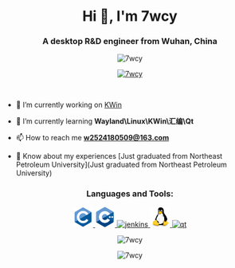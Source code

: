 <h1 align="center">Hi 👋, I'm 7wcy</h1>
<h3 align="center">A desktop R&D engineer from Wuhan, China</h3>

<p align="center">
  <img src="https://komarev.com/ghpvc/?username=7wcy&label=Profile%20views&color=0e75b6&style=flat" alt="7wcy" />
</p>

<p align="center">
  <a href="https://github.com/ryo-ma/github-profile-trophy">
    <img src="https://github-profile-trophy.vercel.app/?username=7wcy" alt="7wcy" />
  </a>
</p>

<p align="center">
  <a href="https://twitter.com/" target="blank">
    <img src="https://img.shields.io/twitter/follow/?logo=twitter&style=for-the-badge" alt="" />
  </a>
</p>

- 🔭 I’m currently working on [KWin](https://invent.kde.org/plasma/kwin)

- 🌱 I’m currently learning **Wayland\Linux\KWin\汇编\Qt**

- 📫 How to reach me **w2524180509@163.com**

- 📄 Know about my experiences [Just graduated from Northeast Petroleum University](Just graduated from Northeast Petroleum University)

<h3 align="center">Languages and Tools:</h3>
<p align="center">
  <a href="https://www.cprogramming.com/" target="_blank" rel="noreferrer">
    <img src="https://raw.githubusercontent.com/devicons/devicon/master/icons/c/c-original.svg" alt="c" width="40" height="40"/>
  </a>
  <a href="https://www.w3schools.com/cpp/" target="_blank" rel="noreferrer">
    <img src="https://raw.githubusercontent.com/devicons/devicon/master/icons/cplusplus/cplusplus-original.svg" alt="cplusplus" width="40" height="40"/>
  </a>
  <a href="https://www.jenkins.io" target="_blank" rel="noreferrer">
    <img src="https://www.vectorlogo.zone/logos/jenkins/jenkins-icon.svg" alt="jenkins" width="40" height="40"/>
  </a>
  <a href="https://www.linux.org/" target="_blank" rel="noreferrer">
    <img src="https://raw.githubusercontent.com/devicons/devicon/master/icons/linux/linux-original.svg" alt="linux" width="40" height="40"/>
  </a>
  <a href="https://www.qt.io/" target="_blank" rel="noreferrer">
    <img src="https://upload.wikimedia.org/wikipedia/commons/0/0b/Qt_logo_2016.svg" alt="qt" width="40" height="40"/>
  </a>
</p>

<p align="center">
  <img src="https://github-readme-stats.vercel.app/api?username=7wcy&show_icons=true&locale=en&count_private=true&theme=gruvbox" alt="7wcy" />
</p>

<p align="center">
  <img src="https://github-readme-streak-stats.herokuapp.com/?user=7wcy" alt="7wcy" />
</p>
